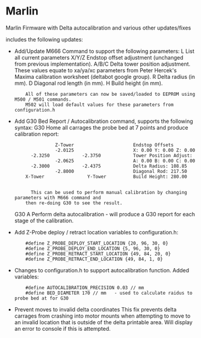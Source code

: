 Marlin
======

Marlin Firmware with Delta autocalibration and various other updates/fixes


includes the following updates:


-  Add/Update M666 Command to support the following parameters:
   L       List all current parameters
   X/Y/Z   Endstop offset adjustment (unchanged from previous implementation).
   A/B/C   Delta tower position adjustment. These values equate to xa/ya/xc parameters from Peter
           Hercek's Maxima calibration worksheet (deltabot google group).
   R	     Delta radius (in mm).
   D	     Diagonal rod length (in mm).
   H       Build height (in mm).   

           All of these parameters can now be saved/loaded to EEPROM using M500 / M501 commands.
           M502 will load default values for these parameters from configuration.h

-  Add G30 Bed Report / Autocalibration command, supports the following syntax:
   G30	   Home all carrages the probe bed at 7 points and produce calibration report:

                      Z-Tower                      Endstop Offsets
                      -2.0125                      X: 0.00 Y: 0.00 Z: 0.00
             -2.3250            -2.3750            Tower Position Adjust:
                      -2.0625                      A: 0.00 B: 0.00 C: 0.00                              
             -2.3000            -2.4375            Delta Radius: 108.85
                      -2.8000                      Diagonal Rod: 217.50
           X-Tower                Y-Tower          Build Height: 280.00 
                                                   

	         This can be used to perform manual calibration by changing parameters with M666 command and
           then re-doing G30 to see the result.

   G30 A   Perform delta autocalibration - will produce a G30 report for each stage of the calibration.

           
-  Add Z-Probe deploy / retract location variables to configuration.h:

           #define Z_PROBE_DEPLOY_START_LOCATION {20, 96, 30, 0}
           #define Z_PROBE_DEPLOY_END_LOCATION {5, 96, 30, 0}
           #define Z_PROBE_RETRACT_START_LOCATION {49, 84, 20, 0}         
           #define Z_PROBE_RETRACT_END_LOCATION {49, 84, 1, 0}  

-  Changes to configuration.h to support autocalibration function. Added variables:

           #define AUTOCALIBRATION_PRECISION 0.03 // mm  
           #define BED_DIAMETER 170 // mm   - used to calculate raidus to probe bed at for G30 


-  Prevent moves to invalid delta coordinates
           This fix prevents delta carrages from crashing into motor mounts when attempting to move to an
           invalid location that is outside of the delta printable area. Will display an error to console if 
           this is attempted.
